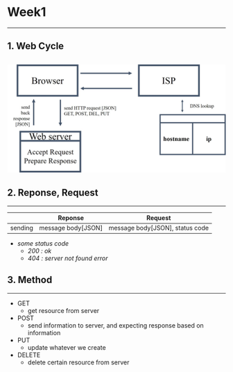 # Week1
---
## 1. Web Cycle
![Alt text](./web_cycle.jpg)
---
## 2. Reponse, Request
---

|           | Reponse                |  Request                        |
|-----------|------------------------|---------------------------------|
|sending    | message body[JSON]     |message body[JSON], status code  |

* *some status code*
  - *200 : ok*
  - *404 : server not found error*

## 3. Method
---
* GET
  - get resource from server
* POST
  - send information to server, and expecting response based on information
* PUT
  - update whatever we create
* DELETE
  - delete certain resource from server
